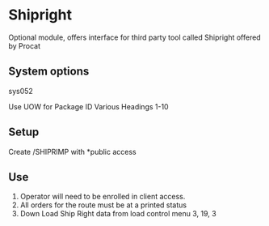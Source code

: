 # Shipright

Optional module, offers interface for third party tool called Shipright offered by Procat

## System options

sys052

Use UOW for Package ID
Various Headings 1-10

## Setup

Create /SHIPRIMP with *public access

## Use

1. Operator will need to be enrolled in client access.
2. All orders for the route must be at a printed status
3. Down Load Ship Right data from load control menu 3, 19, 3
